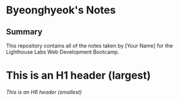 # Byeonghyeok's Notes

## Summary 

This repository contains all of the notes taken by [Your Name] for the Lighthouse Labs Web Development Bootcamp.

# This is an H1 header (largest)
###### This is an H6 header (smallest)
